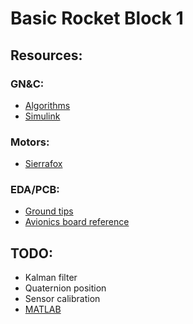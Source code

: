 # Basic Rocket Block 1
## Resources:
### GN&C:
 - [Algorithms](https://www.youtube.com/watch?v=BSMpJ1t_ddY)
 - [Simulink](https://www.youtube.com/watch?v=nwgd1CV__rs)
### Motors:
 - [Sierrafox](https://www.sierrafoxhobbies.com/en/)
### EDA/PCB:
 - [Ground tips](https://www.youtube.com/watch?v=XD1jqFaA-uI)
 - [Avionics board reference](https://www.youtube.com/watch?v=c3SYiI_NYq0)
## TODO:
 - Kalman filter
 - Quaternion position
 - Sensor calibration
 - [MATLAB](https://www.youtube.com/watch?v=Dhj8SZYcjOU)
